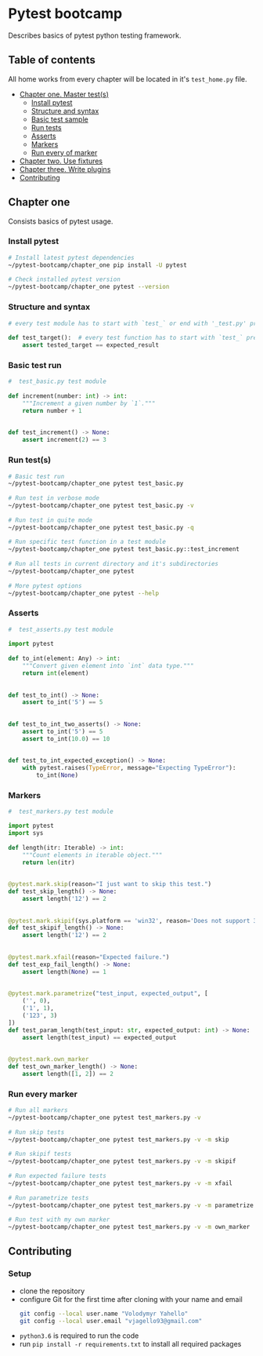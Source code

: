 # Pytest bootcamp
Describes basics of pytest python testing framework.

## Table of contents
All home works from every chapter will be located in it's `test_home.py` file.
- [Chapter one. Master test(s)](#chapter-one)
  - [Install pytest](#install-pytest)
  - [Structure and syntax](#structure-and-syntax)
  - [Basic test sample](#basic-test-run)
  - [Run tests](#run-test(s))
  - [Asserts](#asserts)
  - [Markers](#markers)
  - [Run every of marker](#run-every-marker)
- [Chapter two. Use fixtures](#)
- [Chapter three. Write plugins](#)
- [Contributing](#contributing)

## Chapter one
Consists basics of pytest usage.
### Install pytest
```bash
# Install latest pytest dependencies
~/pytest-bootcamp/chapter_one pip install -U pytest
  
# Check installed pytest version
~/pytest-bootcamp/chapter_one pytest --version
```
### Structure and syntax
```python
# every test module has to start with `test_` or end with '_test.py' prefix like `test_item.py` or `item_test.py`
  
def test_target():  # every test function has to start with `test_` prefix
    assert tested_target == expected_result

```
### Basic test run
```python
#  test_basic.py test module
 
def increment(number: int) -> int:
    """Increment a given number by `1`."""
    return number + 1
 
 
def test_increment() -> None:
    assert increment(2) == 3
```

### Run test(s)
```bash
# Basic test run
~/pytest-bootcamp/chapter_one pytest test_basic.py
  
# Run test in verbose mode
~/pytest-bootcamp/chapter_one pytest test_basic.py -v
  
# Run test in quite mode
~/pytest-bootcamp/chapter_one pytest test_basic.py -q
 
# Run specific test function in a test module
~/pytest-bootcamp/chapter_one pytest test_basic.py::test_increment
  
# Run all tests in current directory and it's subdirectories
~/pytest-bootcamp/chapter_one pytest
  
# More pytest options
~/pytest-bootcamp/chapter_one pytest --help
```
### Asserts
```python
#  test_asserts.py test module
  
import pytest
 
def to_int(element: Any) -> int:
    """Convert given element into `int` data type."""
    return int(element)
 
 
def test_to_int() -> None:
    assert to_int('5') == 5
 
 
def test_to_int_two_asserts() -> None:
    assert to_int('5') == 5
    assert to_int(10.0) == 10
 
 
def test_to_int_expected_exception() -> None:
    with pytest.raises(TypeError, message="Expecting TypeError"):
        to_int(None)
```
### Markers
```python
#  test_markers.py test module

import pytest
import sys
 
def length(itr: Iterable) -> int:
    """Count elements in iterable object."""
    return len(itr)
 
 
@pytest.mark.skip(reason="I just want to skip this test.")
def test_skip_length() -> None:
    assert length('12') == 2
 
 
@pytest.mark.skipif(sys.platform == 'win32', reason='Does not support 32bit Windows platform')
def test_skipif_length() -> None:
    assert length('12') == 2
 
 
@pytest.mark.xfail(reason="Expected failure.")
def test_exp_fail_length() -> None:
    assert length(None) == 1
 
 
@pytest.mark.parametrize("test_input, expected_output", [
    ('', 0),
    ('1', 1),
    ('123', 3)
])
def test_param_length(test_input: str, expected_output: int) -> None:
    assert length(test_input) == expected_output
 
 
@pytest.mark.own_marker
def test_own_marker_length() -> None:
    assert length([1, 2]) == 2
```
### Run every marker
```bash
# Run all markers
~/pytest-bootcamp/chapter_one pytest test_markers.py -v
  
# Run skip tests
~/pytest-bootcamp/chapter_one pytest test_markers.py -v -m skip
  
# Run skipif tests
~/pytest-bootcamp/chapter_one pytest test_markers.py -v -m skipif
  
# Run expected failure tests
~/pytest-bootcamp/chapter_one pytest test_markers.py -v -m xfail
  
# Run parametrize tests
~/pytest-bootcamp/chapter_one pytest test_markers.py -v -m parametrize
  
# Run test with my own marker
~/pytest-bootcamp/chapter_one pytest test_markers.py -v -m own_marker
```
## Contributing

### Setup
- clone the repository
- configure Git for the first time after cloning with your name and email
  ```bash
  git config --local user.name "Volodymyr Yahello"
  git config --local user.email "vjagello93@gmail.com"
  ```
- `python3.6` is required to run the code
- run `pip install -r requirements.txt` to install all required packages